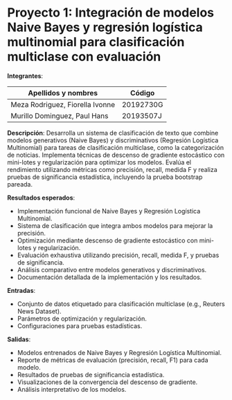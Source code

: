 # Proyecto 1: Integración de modelos Naive Bayes y regresión logística multinomial para clasificación multiclase con evaluación

**Integrantes**:

| Apellidos y nombres | Código |
|---------------------|--------|
| Meza Rodriguez, Fiorella Ivonne | 20192730G |
| Murillo Dominguez, Paul Hans | 20193507J |



**Descripción**: Desarrolla un sistema de clasificación de texto que combine modelos generativos (Naive Bayes) y discriminativos (Regresión Logística Multinomial) para tareas de clasificación multiclase, como la categorización de noticias. Implementa técnicas de descenso de gradiente estocástico con mini-lotes y regularización para optimizar los modelos. Evalúa el rendimiento utilizando métricas como precisión, recall, medida F y realiza pruebas de significancia estadística, incluyendo la prueba bootstrap pareada.

**Resultados esperados**:
- Implementación funcional de Naive Bayes y Regresión Logística Multinomial.
- Sistema de clasificación que integra ambos modelos para mejorar la precisión.
- Optimización mediante descenso de gradiente estocástico con mini-lotes y regularización.
- Evaluación exhaustiva utilizando precisión, recall, medida F, y pruebas de significancia.
- Análisis comparativo entre modelos generativos y discriminativos.
- Documentación detallada de la implementación y los resultados.

**Entradas**:
- Conjunto de datos etiquetado para clasificación multiclase (e.g., Reuters News Dataset).
- Parámetros de optimización y regularización.
- Configuraciones para pruebas estadísticas.

**Salidas**:
- Modelos entrenados de Naive Bayes y Regresión Logística Multinomial.
- Reporte de métricas de evaluación (precisión, recall, F1) para cada modelo.
- Resultados de pruebas de significancia estadística.
- Visualizaciones de la convergencia del descenso de gradiente.
- Análisis interpretativo de los modelos.